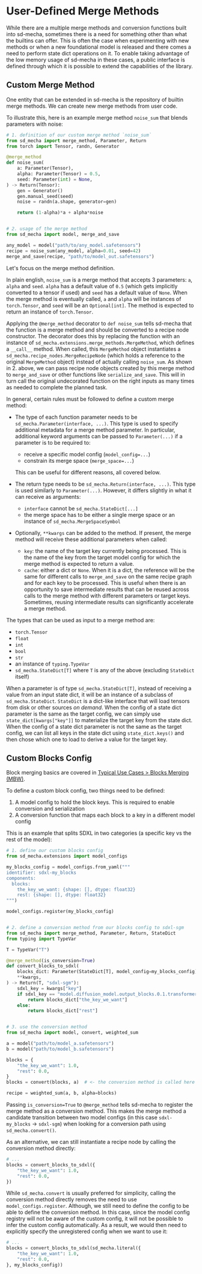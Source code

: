 # User-Defined Merge Methods

While there are a multiple merge methods and conversion functions built into sd-mecha, sometimes there is a need for something other than what the builtins can offer.
This is often the case when experimenting with new methods or when a new foundational model is released and there comes a need to perform state dict operations on it.
To enable taking advantage of the low memory usage of sd-mecha in these cases, a public interface is defined through which it is possible to extend the capabilities of the library.

## Custom Merge Method

One entity that can be extended in sd-mecha is the repository of builtin merge methods.
We can create new merge methods from user code.

To illustrate this, here is an example merge method `noise_sum` that blends parameters with noise:

```python
# 1. definition of our custom merge method `noise_sum`
from sd_mecha import merge_method, Parameter, Return
from torch import Tensor, randn, Generator

@merge_method
def noise_sum(
    a: Parameter(Tensor),
    alpha: Parameter(Tensor) = 0.5,
    seed: Parameter(int) = None,
) -> Return(Tensor):
    gen = Generator()
    gen.manual_seed(seed)
    noise = randn(a.shape, generator=gen)

    return (1-alpha)*a + alpha*noise


# 2. usage of the merge method
from sd_mecha import model, merge_and_save

any_model = model("path/to/any_model.safetensors")
recipe = noise_sum(any_model, alpha=0.01, seed=42)
merge_and_save(recipe, "path/to/model_out.safetensors")
```

Let's focus on the merge method definition.

In plain english, `noise_sum` is a merge method that accepts 3 parameters: `a`, `alpha` and `seed`.
`alpha` has a default value of `0.5` (which gets implicitly converted to a tensor if used) and `seed` has a default value of `None`.
When the merge method is eventually called, `a` and `alpha` will be instances of `torch.Tensor`, and `seed` will be an `Optional[int]`.
The method is expected to return an instance of `torch.Tensor`.

Applying the `@merge_method` decorator to `def noise_sum` tells sd-mecha that the function is a merge method and should be converted to a recipe node constructor.
The decorator does this by replacing the function with an instance of `sd_mecha.extensions.merge_methods.MergeMethod`, which defines a `__call__` method.
When called, this `MergeMethod` object instantiates a `sd_mecha.recipe_nodes.MergeRecipeNode` (which holds a reference to the original `MergeMethod` object) instead of actually calling `noise_sum`.
As shown in 2. above, we can pass recipe node objects created by this merge method to `merge_and_save` or other functions like `serialize_and_save`.
This will in turn call the original undecorated function on the right inputs as many times as needed to complete the planned task.

In general, certain rules must be followed to define a custom merge method:

- The type of each function parameter needs to be `sd_mecha.Parameter(interface, ...)`. This type is used to specify additional metadata for a merge method parameter.
    In particular, additional keyword arguments can be passed to `Parameter(...)` if a parameter is to be required to:

    - receive a specific model config (`model_config=...`)
    - constrain its merge space (`merge_space=...`)

    This can be useful for different reasons, all covered below.
- The return type needs to be `sd_mecha.Return(interface, ...)`. This type is used similarly to `Parameter(...)`.
    However, it differs slightly in what it can receive as arguments:

    - `interface` cannot be `sd_mecha.StateDict[...]`
    - the merge space has to be either a single merge space or an instance of `sd_mecha.MergeSpaceSymbol`
- Optionally, `**kwargs` can be added to the method. If present, the merge method will receive these additional parameters when called:

    - `key`: the name of the target key currently being processed.
    This is the name of the key from the target model config for which the merge method is expected to return a value.
    - `cache`: either a dict or `None`. When it is a dict, the reference will be the same for different calls to `merge_and_save` on the same recipe graph and for each key to be processed.
    This is useful when there is an opportunity to save intermediate results that can be reused across calls to the merge method with different parameters or target keys.
    Sometimes, reusing intermediate results can significantly accelerate a merge method.

The types that can be used as input to a merge method are:

- `torch.Tensor`
- `float`
- `int`
- `bool`
- `str`
- an instance of `typing.TypeVar`
- `sd_mecha.StateDict[T]` where `T` is any of the above (excluding `StateDict` itself)

When a parameter is of type `sd_mecha.StateDict[T]`, instead of receiving a value from an input state dict, it will be an instance of a subclass of `sd_mecha.StateDict`.
`StateDict` is a dict-like interface that will load tensors from disk or other sources *on demand*.
When the config of a state dict parameter is the same as the target config, we can simply use `state_dict[kwargs["key"]]` to materialize the target key from the state dict.
When the config of a state dict parameter is not the same as the target config, we can list all keys in the state dict using `state_dict.keys()` and then chose which one to load to derive a value for the target key.

## Custom Blocks Config

Block merging basics are covered in [Typical Use Cases > Blocks Merging (MBW)](../1-typical-use-cases#blocks-merging-mbw).

To define a custom block config, two things need to be defined:

1. A model config to hold the block keys. This is required to enable conversion and serialization
2. A conversion function that maps each block to a key in a different model config

This is an example that splits SDXL in two categories (a specific key vs the rest of the model):

```python
# 1. define our custom blocks config
from sd_mecha.extensions import model_configs

my_blocks_config = model_configs.from_yaml("""
identifier: sdxl-my_blocks
components:
  blocks:
    the_key_we_want: {shape: [], dtype: float32}
    rest: {shape: [], dtype: float32}
""")

model_configs.register(my_blocks_config)


# 2. define a conversion method from our blocks config to sdxl-sgm
from sd_mecha import merge_method, Parameter, Return, StateDict
from typing import TypeVar

T = TypeVar("T")

@merge_method(is_conversion=True)
def convert_blocks_to_sdxl(
    blocks_dict: Parameter(StateDict[T], model_config=my_blocks_config),
    **kwargs,
) -> Return(T, "sdxl-sgm"):
    sdxl_key = kwargs["key"]
    if sdxl_key == "model.diffusion_model.output_blocks.0.1.transformer_blocks.7.attn2.to_v.weight":
        return blocks_dict["the_key_we_want"]
    else:
        return blocks_dict["rest"]


# 3. use the conversion method
from sd_mecha import model, convert, weighted_sum

a = model("path/to/model_a.safetensors")
b = model("path/to/model_b.safetensors")

blocks = {
    "the_key_we_want": 1.0,
    "rest": 0.0,
}
blocks = convert(blocks, a)  # <- the conversion method is called here

recipe = weighted_sum(a, b, alpha=blocks)
```

Passing `is_conversion=True` to `@merge_method` tells sd-mecha to register the merge method as a conversion method.
This makes the merge method a candidate transition between two model configs (in this case `sdxl-my_blocks` -> `sdxl-sgm`) when looking for a conversion path using `sd_mecha.convert()`.

As an alternative, we can still instantiate a recipe node by calling the conversion method directly:

```python
# ...
blocks = convert_blocks_to_sdxl({
    "the_key_we_want": 1.0,
    "rest": 0.0,
})
```

While `sd_mecha.convert` is usually preferred for simplicity, calling the conversion method directly removes the need to use `model_configs.register`.
Although, we still need to define the config to be able to define the conversion method.
In this case, since the model config registry will not be aware of the custom config, it will not be possible to infer the custom config automatically.
As a result, we would then need to explicitly specify the unregistered config when we want to use it:

```python
# ...
blocks = convert_blocks_to_sdxl(sd_mecha.literal({
    "the_key_we_want": 1.0,
    "rest": 0.0,
}, my_blocks_config))
```
